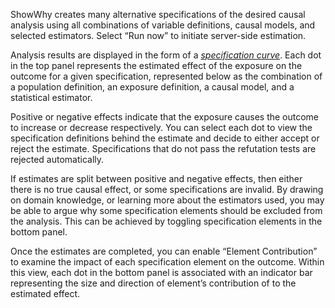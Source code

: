 ShowWhy creates many alternative specifications of the desired causal analysis using all combinations of variable definitions, causal models, and selected estimators. Select “Run now” to initiate server-side estimation.

Analysis results are displayed in the form of a [_specification curve_](https://www.nature.com/articles/s41562-020-0912-z). Each dot in the top panel represents the estimated effect of the exposure on the outcome for a given specification, represented below as the combination of a population definition, an exposure definition, a causal model, and a statistical estimator.

Positive or negative effects indicate that the exposure causes the outcome to increase or decrease respectively. You can select each dot to view the specification definitions behind the estimate and decide to either accept or reject the estimate. Specifications that do not pass the refutation tests are rejected automatically.

If estimates are split between positive and negative effects, then either there is no true causal effect, or some specifications are invalid. By drawing on domain knowledge, or learning more about the estimators used, you may be able to argue why some specification elements should be excluded from the analysis. This can be achieved by toggling specification elements in the bottom panel.

Once the estimates are completed, you can enable “Element Contribution” to examine the impact of each specification element on the outcome. Within this view, each dot in the bottom panel is associated with an indicator bar representing the size and direction of element’s contribution of to the estimated effect.
